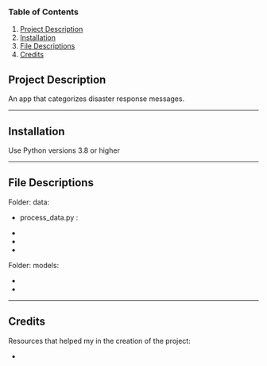 ### Table of Contents

1. [Project Description](#description)
2. [Installation](#installation)
3. [File Descriptions](#files)
4. [Credits](#credits)


## Project Description <a name="description"></a>

An app that categorizes disaster response messages.

-------------

## Installation <a name="installation"></a>

Use Python versions 3.8 or higher



-------------
## File Descriptions <a name="files"></a>

Folder: data:

- process_data.py : 

- 

- 

- 

Folder: models:

- 

- 

-------------

## Credits <a name="credits"></a>

Resources that helped my in the creation of the project:

- 

